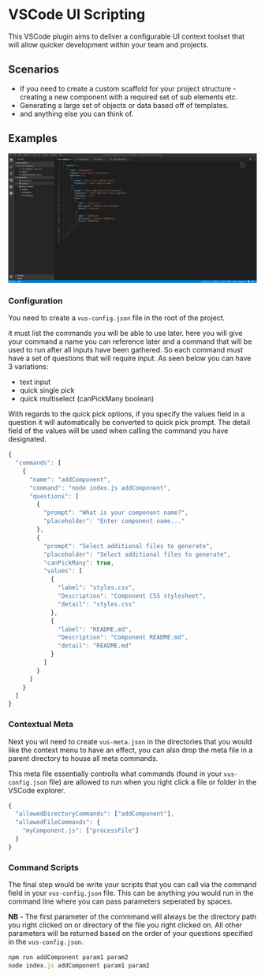 # VSCode UI Scripting

This VSCode plugin aims to deliver a configurable UI context toolset that will allow quicker development within your team and projects.

## Scenarios

- If you need to create a custom scaffold for your project structure - creating a new component with a required set of sub elements etc.
- Generating a large set of objects or data based off of templates.
- and anything else you can think of.

## Examples

![Setup Configuration](/images/Project%20Setup.gif)

### Configuration

You need to create a `vus-config.json` file in the root of the project.

it must list the commands you will be able to use later. here you will give your command a name you can reference later and a command that will be used to run after all inputs have been gathered. So each command must have a set of questions that will require input. As seen below you can have 3 variations:

- text input
- quick single pick
- quick multiselect (canPickMany boolean)

With regards to the quick pick options, if you specify the values field in a question it will automatically be converted to quick pick prompt. The detail field of the values will be used when calling the command you have designated.

```javascript
{
  "commands": [
    {
      "name": "addComponent",
      "command": "node index.js addComponent",
      "questions": [
        {
          "prompt": "What is your component name?",
          "placeholder": "Enter component name..."
        },
        {
          "prompt": "Select additional files to generate",
          "placeholder": "Select additional files to generate",
          "canPickMany": true,
          "values": [
            {
              "label": "styles.css",
              "Description": "Component CSS stylesheet",
              "detail": "styles.css"
            },
            {
              "label": "README.md",
              "Description": "Component README.md",
              "detail": "README.md"
            }
          ]
        }
      ]
    }
  ]
}
```

### Contextual Meta

Next you wil need to create `vus-meta.json` in the directories that you would like the context menu to have an effect, you can also drop the meta file in a parent directory to house all meta commands.

This meta file essentially controlls what commands (found in your `vus-config.json` file) are allowed to run when you right click a file or folder in the VSCode explorer.

```javascript
{
  "allowedDirectoryCommands": ["addComponent"],
  "allowedFileCommands": {
    "myComponent.js": ["processFile"]
  }
}
```

### Command Scripts

The final step would be write your scripts that you can call via the command field in your `vus-config.json` file. This can be anything you would run in the command line where you can pass parameters seperated by spaces.

**NB** - The first parameter of the commmand will always be the directory path you right clicked on or directory of the file you right clicked on. All other parameters will be returned based on the order of your questions specified in the `vus-config.json`.

```javascript
npm run addComponent param1 param2
node index.js addComponent param1 param2
```
